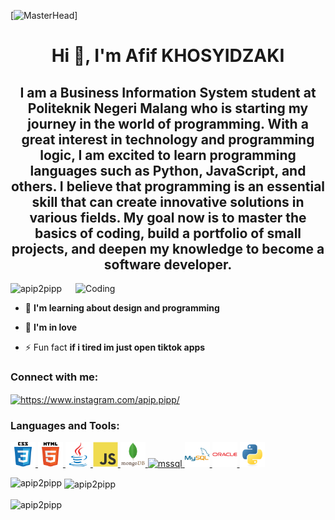 [![MasterHead](https://media.tenor.com/Yzeh4Z4UQuAAAAAM/viciadoemcodar.gif)]
<h1 align="center">Hi 👋, I'm Afif KHOSYIDZAKI</h1>
<h2 align="center">I am a Business Information System student at Politeknik Negeri Malang who is starting my journey in the world of programming. With a great interest in technology and programming logic, I am excited to learn programming languages such as Python, JavaScript, and others. I believe that programming is an essential skill that can create innovative solutions in various fields. My goal now is to master the basics of coding, build a portfolio of small projects, and deepen my knowledge to become a software developer.</h2>
<img align="right" alt="Coding" width="400" src="https://cdn.dribbble.com/users/1162077/screenshots/3848914/media/7ed7d5ca074b48b328150e5a231e8d1f.gif">




<p align="left"> <img src="https://komarev.com/ghpvc/?username=apip2pipp&label=Profile%20views&color=0e75b6&style=flat" alt="apip2pipp" /> </p>

- 🔭 **I'm learning about design and programming**

- 👯 **I'm in love**

- ⚡ Fun fact **if i tired im just open tiktok apps**

<h3 align="left">Connect with me:</h3>
<p align="left">
<a href="https://instagram.com/https://www.instagram.com/apip.pipp/" target="blank"><img align="center" src="https://raw.githubusercontent.com/rahuldkjain/github-profile-readme-generator/master/src/images/icons/Social/instagram.svg" alt="https://www.instagram.com/apip.pipp/" height="30" width="40" /></a>
</p>

<h3 align="left">Languages and Tools:</h3>
<p align="left"> <a href="https://www.w3schools.com/css/" target="_blank" rel="noreferrer"> <img src="https://raw.githubusercontent.com/devicons/devicon/master/icons/css3/css3-original-wordmark.svg" alt="css3" width="40" height="40"/> </a> <a href="https://www.w3.org/html/" target="_blank" rel="noreferrer"> <img src="https://raw.githubusercontent.com/devicons/devicon/master/icons/html5/html5-original-wordmark.svg" alt="html5" width="40" height="40"/> </a> <a href="https://www.java.com" target="_blank" rel="noreferrer"> <img src="https://raw.githubusercontent.com/devicons/devicon/master/icons/java/java-original.svg" alt="java" width="40" height="40"/> </a> <a href="https://developer.mozilla.org/en-US/docs/Web/JavaScript" target="_blank" rel="noreferrer"> <img src="https://raw.githubusercontent.com/devicons/devicon/master/icons/javascript/javascript-original.svg" alt="javascript" width="40" height="40"/> </a> <a href="https://www.mongodb.com/" target="_blank" rel="noreferrer"> <img src="https://raw.githubusercontent.com/devicons/devicon/master/icons/mongodb/mongodb-original-wordmark.svg" alt="mongodb" width="40" height="40"/> </a> <a href="https://www.microsoft.com/en-us/sql-server" target="_blank" rel="noreferrer"> <img src="https://www.svgrepo.com/show/303229/microsoft-sql-server-logo.svg" alt="mssql" width="40" height="40"/> </a> <a href="https://www.mysql.com/" target="_blank" rel="noreferrer"> <img src="https://raw.githubusercontent.com/devicons/devicon/master/icons/mysql/mysql-original-wordmark.svg" alt="mysql" width="40" height="40"/> </a> <a href="https://www.oracle.com/" target="_blank" rel="noreferrer"> <img src="https://raw.githubusercontent.com/devicons/devicon/master/icons/oracle/oracle-original.svg" alt="oracle" width="40" height="40"/> </a> <a href="https://www.python.org" target="_blank" rel="noreferrer"> <img src="https://raw.githubusercontent.com/devicons/devicon/master/icons/python/python-original.svg" alt="python" width="40" height="40"/> </a> </p>

<p><img align="left" src="https://github-readme-stats.vercel.app/api/top-langs?username=apip2pipp&show_icons=true&locale=en&layout=compact" alt="apip2pipp" /></p>

<p>&nbsp;<img align="center" src="https://github-readme-stats.vercel.app/api?username=apip2pipp&show_icons=true&locale=en" alt="apip2pipp" /></p>

<p><img align="center" src="https://github-readme-streak-stats.herokuapp.com/?user=apip2pipp&" alt="apip2pipp" /></p>
